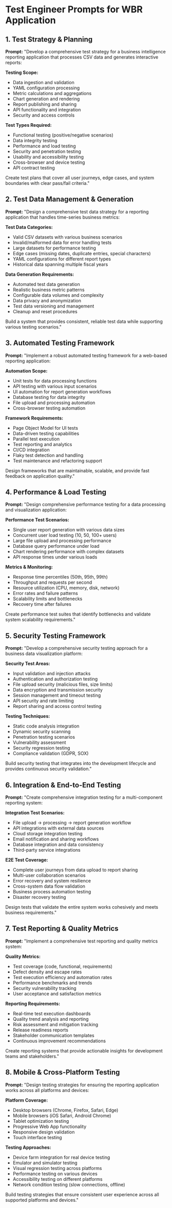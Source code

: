 # Test Engineer Prompts for WBR Application

## 1. Test Strategy & Planning

**Prompt:** "Develop a comprehensive test strategy for a business intelligence reporting application that processes CSV data and generates interactive reports:

**Testing Scope:**
- Data ingestion and validation
- YAML configuration processing
- Metric calculations and aggregations
- Chart generation and rendering
- Report publishing and sharing
- API functionality and integration
- Security and access controls

**Test Types Required:**
- Functional testing (positive/negative scenarios)
- Data integrity testing
- Performance and load testing
- Security and penetration testing
- Usability and accessibility testing
- Cross-browser and device testing
- API contract testing

Create test plans that cover all user journeys, edge cases, and system boundaries with clear pass/fail criteria."

## 2. Test Data Management & Generation

**Prompt:** "Design a comprehensive test data strategy for a reporting application that handles time-series business metrics:

**Test Data Categories:**
- Valid CSV datasets with various business scenarios
- Invalid/malformed data for error handling tests
- Large datasets for performance testing
- Edge cases (missing dates, duplicate entries, special characters)
- YAML configurations for different report types
- Historical data spanning multiple fiscal years

**Data Generation Requirements:**
- Automated test data generation
- Realistic business metric patterns
- Configurable data volumes and complexity
- Data privacy and anonymization
- Test data versioning and management
- Cleanup and reset procedures

Build a system that provides consistent, reliable test data while supporting various testing scenarios."

## 3. Automated Testing Framework

**Prompt:** "Implement a robust automated testing framework for a web-based reporting application:

**Automation Scope:**
- Unit tests for data processing functions
- API testing with various input scenarios
- UI automation for report generation workflows
- Database testing for data integrity
- File upload and processing automation
- Cross-browser testing automation

**Framework Requirements:**
- Page Object Model for UI tests
- Data-driven testing capabilities
- Parallel test execution
- Test reporting and analytics
- CI/CD integration
- Flaky test detection and handling
- Test maintenance and refactoring support

Design frameworks that are maintainable, scalable, and provide fast feedback on application quality."

## 4. Performance & Load Testing

**Prompt:** "Design comprehensive performance testing for a data processing and visualization application:

**Performance Test Scenarios:**
- Single user report generation with various data sizes
- Concurrent user load testing (10, 50, 100+ users)
- Large file upload and processing performance
- Database query performance under load
- Chart rendering performance with complex datasets
- API response times under various loads

**Metrics & Monitoring:**
- Response time percentiles (50th, 95th, 99th)
- Throughput and requests per second
- Resource utilization (CPU, memory, disk, network)
- Error rates and failure patterns
- Scalability limits and bottlenecks
- Recovery time after failures

Create performance test suites that identify bottlenecks and validate system scalability requirements."

## 5. Security Testing Framework

**Prompt:** "Develop a comprehensive security testing approach for a business data visualization platform:

**Security Test Areas:**
- Input validation and injection attacks
- Authentication and authorization testing
- File upload security (malicious files, size limits)
- Data encryption and transmission security
- Session management and timeout testing
- API security and rate limiting
- Report sharing and access control testing

**Testing Techniques:**
- Static code analysis integration
- Dynamic security scanning
- Penetration testing scenarios
- Vulnerability assessment
- Security regression testing
- Compliance validation (GDPR, SOX)

Build security testing that integrates into the development lifecycle and provides continuous security validation."

## 6. Integration & End-to-End Testing

**Prompt:** "Create comprehensive integration testing for a multi-component reporting system:

**Integration Test Scenarios:**
- File upload → processing → report generation workflow
- API integrations with external data sources
- Cloud storage integration testing
- Email notification and sharing workflows
- Database integration and data consistency
- Third-party service integrations

**E2E Test Coverage:**
- Complete user journeys from data upload to report sharing
- Multi-user collaboration scenarios
- Error recovery and system resilience
- Cross-system data flow validation
- Business process automation testing
- Disaster recovery testing

Design tests that validate the entire system works cohesively and meets business requirements."

## 7. Test Reporting & Quality Metrics

**Prompt:** "Implement a comprehensive test reporting and quality metrics system:

**Quality Metrics:**
- Test coverage (code, functional, requirements)
- Defect density and escape rates
- Test execution efficiency and automation rates
- Performance benchmarks and trends
- Security vulnerability tracking
- User acceptance and satisfaction metrics

**Reporting Requirements:**
- Real-time test execution dashboards
- Quality trend analysis and reporting
- Risk assessment and mitigation tracking
- Release readiness reports
- Stakeholder communication templates
- Continuous improvement recommendations

Create reporting systems that provide actionable insights for development teams and stakeholders."

## 8. Mobile & Cross-Platform Testing

**Prompt:** "Design testing strategies for ensuring the reporting application works across all platforms and devices:

**Platform Coverage:**
- Desktop browsers (Chrome, Firefox, Safari, Edge)
- Mobile browsers (iOS Safari, Android Chrome)
- Tablet optimization testing
- Progressive Web App functionality
- Responsive design validation
- Touch interface testing

**Testing Approaches:**
- Device farm integration for real device testing
- Emulator and simulator testing
- Visual regression testing across platforms
- Performance testing on various devices
- Accessibility testing on different platforms
- Network condition testing (slow connections, offline)

Build testing strategies that ensure consistent user experience across all supported platforms and devices."